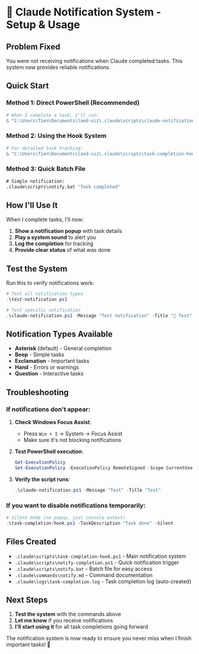 # 🔔 Claude Notification System - Setup & Usage

## Problem Fixed
You were not receiving notifications when Claude completed tasks. This system now provides reliable notifications.

## Quick Start

### Method 1: Direct PowerShell (Recommended)
```powershell
# When I complete a task, I'll run:
& "C:\Users\Tien\Documents\land-viz\.claude\scripts\claude-notification.ps1" -Message "Task completed successfully!" -Title "✅ Claude Done" -Sound "Asterisk"
```

### Method 2: Using the Hook System
```powershell
# For detailed task tracking:
& "C:\Users\Tien\Documents\land-viz\.claude\scripts\task-completion-hook.ps1" -TaskDescription "Feature implementation completed" -TaskType "Code" -Duration "5 minutes"
```

### Method 3: Quick Batch File
```cmd
# Simple notification:
.claude\scripts\notify.bat "Task completed"
```

## How I'll Use It

When I complete tasks, I'll now:

1. **Show a notification popup** with task details
2. **Play a system sound** to alert you
3. **Log the completion** for tracking
4. **Provide clear status** of what was done

## Test the System

Run this to verify notifications work:

```powershell
# Test all notification types
.\test-notification.ps1

# Test specific notification
.\claude-notification.ps1 -Message "Test notification" -Title "🔔 Test" -Sound "Asterisk"
```

## Notification Types Available

- **Asterisk** (default) - General completion
- **Beep** - Simple tasks
- **Exclamation** - Important tasks
- **Hand** - Errors or warnings
- **Question** - Interactive tasks

## Troubleshooting

### If notifications don't appear:

1. **Check Windows Focus Assist**:
   - Press `Win + I` → System → Focus Assist
   - Make sure it's not blocking notifications

2. **Test PowerShell execution**:
   ```powershell
   Get-ExecutionPolicy
   Set-ExecutionPolicy -ExecutionPolicy RemoteSigned -Scope CurrentUser
   ```

3. **Verify the script runs**:
   ```powershell
   .\claude-notification.ps1 -Message "Test" -Title "Test"
   ```

### If you want to disable notifications temporarily:

```powershell
# Silent mode (no popup, just console output)
.\task-completion-hook.ps1 -TaskDescription "Task done" -Silent
```

## Files Created

- `.claude\scripts\task-completion-hook.ps1` - Main notification system
- `.claude\scripts\notify-completion.ps1` - Quick notification trigger
- `.claude\scripts\notify.bat` - Batch file for easy access
- `.claude\commands\notify.md` - Command documentation
- `.claude\logs\task-completion.log` - Task completion log (auto-created)

## Next Steps

1. **Test the system** with the commands above
2. **Let me know** if you receive notifications
3. **I'll start using it** for all task completions going forward

The notification system is now ready to ensure you never miss when I finish important tasks! 🎉
